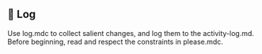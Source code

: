 ## 📝 Log

Use log.mdc to collect salient changes, and log them to the activity-log.md.
Before beginning, read and respect the constraints in please.mdc.
